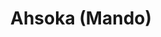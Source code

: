 ---
title: "Ahsoka (Mando)"
id: "AhsokaMandoHolo"
image: "/images/star_wars/AhsokaMandoHolo.jpg"
link: "https://square.link/u/gfToKGwP"
price: "$6.00"
description: "AHSOKA TANO (LIVE ACTION) HOLOGRAPHIC VINYL STICKER | 3\""        
---